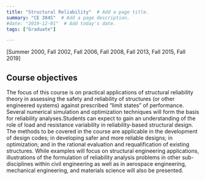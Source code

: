 ```yaml
---
title: "Structural Reliability"  # Add a page title.
summary: "CE 384S"  # Add a page description.
#date: "2019-12-01"  # Add today's date.
tags: ["Graduate"]

---
```

[Summer 2000, Fall 2002, Fall 2006, Fall 2008, Fall 2013, Fall 2015, Fall 2019]

## Course objectives
The focus of this course is on practical applications of structural reliability theory in assessing the safety and reliability of structures (or other engineered systems)  against prescribed “limit states” of performance. Several numerical simulation and optimization techniques will form the basis for reliability analyses.Students can expect to gain an understanding of the role of load and resistance variability in reliability-based structural design. The methods to be covered in the course are applicable in the development of design codes; in developing safer and more reliable designs; in optimization; and in the rational evaluation and requalification of existing structures. While examples will focus on structural engineering applications, illustrations of the formulation of reliability analysis problems in other sub-disciplines within civil engineering as well as in aerospace engineering, mechanical engineering, and materials science will also be presented.